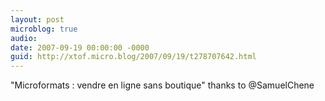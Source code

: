 ```yaml
---
layout: post
microblog: true
audio: 
date: 2007-09-19 00:00:00 -0000
guid: http://xtof.micro.blog/2007/09/19/t278707642.html
---
```

"Microformats : vendre en ligne sans boutique" thanks to @SamuelChene
